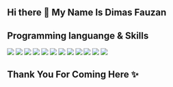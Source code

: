 
## Hi there 👋 My Name Is Dimas Fauzan

<!-- - My portofolio website [My Portofolio]() -->

## Programming languange & Skills
<span>
<img src="https://img.shields.io/badge/figma-%23F24E1E.svg?&style=for-the-badge&logo=figma&logoColor=white" />
<img src="https://img.shields.io/badge/html5-%23E34F26.svg?&style=for-the-badge&logo=html5&logoColor=white" />
<img src="https://img.shields.io/badge/css3-%231572B6.svg?&style=for-the-badge&logo=css3&logoColor=white" />
<img src="https://img.shields.io/badge/javascript-%23F7DF1E.svg?&style=for-the-badge&logo=javascript&logoColor=black" />
<img src="https://img.shields.io/badge/jquery-%230769AD.svg?&style=for-the-badge&logo=jquery&logoColor=white" />
<img src="https://img.shields.io/badge/tailwind%20css-%2338B2AC.svg?&style=for-the-badge&logo=tailwind%20css&logoColor=white" />
<img src="https://img.shields.io/badge/bootstrap-%237952B3.svg?&style=for-the-badge&logo=bootstrap&logoColor=white" />
<img src="https://img.shields.io/badge/java-%23007396.svg?&style=for-the-badge&logo=java&logoColor=white" />
<img src="https://img.shields.io/badge/php-%23777BB4.svg?&style=for-the-badge&logo=php&logoColor=white" />
<img src="https://img.shields.io/badge/mysql-%234479A1.svg?&style=for-the-badge&logo=mysql&logoColor=white" />
<img src="https://img.shields.io/badge/codeigniter-%23EF4223.svg?&style=for-the-badge&logo=codeigniter&logoColor=white" />
<!--<img src="https://img.shields.io/badge/laravel-%23FF2D20.svg?&style=for-the-badge&logo=laravel&logoColor=white" />-->
<!--<img src="https://img.shields.io/badge/node.js%20-%2343853D.svg?&style=for-the-badge&logo=node.js&logoColor=white"/>-->
<!--<img src="https://img.shields.io/badge/express.js%20-%23404d59.svg?&style=for-the-badge"/> -->
<!--<img src ="https://img.shields.io/badge/postgres-%23316192.svg?&style=for-the-badge&logo=postgresql&logoColor=white"/>-->
<img src="https://img.shields.io/badge/react%20-%2320232a.svg?&style=for-the-badge&logo=react&logoColor=%2361DAFB"/>
</span>

## Thank You For Coming Here ✨

<!--
**raviKanaeru/raviKanaeru** is a ✨ _special_ ✨ repository because its `README.md` (this file) appears on your GitHub profile.

Here are some ideas to get you started:

- 🔭 I’m currently working on ...
- 🌱 I’m currently learning ...
- 👯 I’m looking to collaborate on ...
- 🤔 I’m looking for help with ...
- 💬 Ask me about ...
- 📫 How to reach me: ...
- 😄 Pronouns: ...
- ⚡ Fun fact: ...
-->
